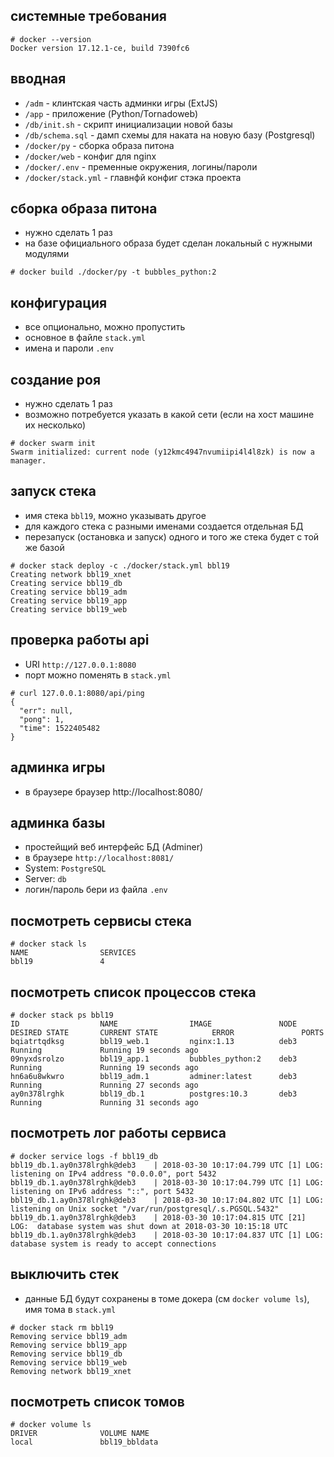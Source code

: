 ## системные требования
```
# docker --version
Docker version 17.12.1-ce, build 7390fc6
```

## вводная
* `/adm` - клинтская часть админки игры (ExtJS)
* `/app` - приложение (Python/Tornadoweb)
* `/db/init.sh` - скрипт инициализации новой базы
* `/db/schema.sql` - дамп схемы для наката на новую базу (Postgresql)
* `/docker/py` - сборка образа питона
* `/docker/web` - конфиг для nginx
* `/docker/.env` - пременные окружения, логины/пароли
* `/docker/stack.yml` - главнфй конфиг стэка проекта

## сборка образа питона
* нужно сделать 1 раз
* на базе официального образа будет сделан локальный с нужными модулями
```
# docker build ./docker/py -t bubbles_python:2
```

## конфигурация
* все опционально, можно пропустить
* основное в файле `stack.yml`
* имена и пароли `.env`

## создание роя
* нужно сделать 1 раз
* возможно потребуется указать в какой сети (если на хост машине их несколько)
```
# docker swarm init
Swarm initialized: current node (y12kmc4947nvumiipi4l4l8zk) is now a manager.
```

## запуск стека
* имя стека `bbl19`, можно указывать другое
* для каждого стека с разными именами создается отдельная БД
* перезапуск (остановка и запуск) одного и того же стека будет с той же базой
```
# docker stack deploy -c ./docker/stack.yml bbl19
Creating network bbl19_xnet
Creating service bbl19_db
Creating service bbl19_adm
Creating service bbl19_app
Creating service bbl19_web
```

## проверка работы api
* URI `http://127.0.0.1:8080`
* порт можно поменять в `stack.yml`
```
# curl 127.0.0.1:8080/api/ping
{
  "err": null,
  "pong": 1,
  "time": 1522405482
}
```

## админка игры
* в браузере браузер http://localhost:8080/

## админка базы
* простейщий веб интерфейс БД (Adminer)
* в браузере `http://localhost:8081/`
* System: `PostgreSQL`
* Server: `db`
* логин/пароль бери из файла `.env`

## посмотреть сервисы стека
```
# docker stack ls
NAME                SERVICES
bbl19               4
```

## посмотреть список процессов стека
```
# docker stack ps bbl19
ID                  NAME                IMAGE               NODE                DESIRED STATE       CURRENT STATE            ERROR               PORTS
bqiatrtqdksg        bbl19_web.1         nginx:1.13          deb3                Running             Running 19 seconds ago
09nyxdsrolzo        bbl19_app.1         bubbles_python:2    deb3                Running             Running 19 seconds ago
hn6a6u8wkwro        bbl19_adm.1         adminer:latest      deb3                Running             Running 27 seconds ago
ay0n378lrghk        bbl19_db.1          postgres:10.3       deb3                Running             Running 31 seconds ago
```

## посмотреть лог работы сервиса
```
# docker service logs -f bbl19_db
bbl19_db.1.ay0n378lrghk@deb3    | 2018-03-30 10:17:04.799 UTC [1] LOG:  listening on IPv4 address "0.0.0.0", port 5432
bbl19_db.1.ay0n378lrghk@deb3    | 2018-03-30 10:17:04.799 UTC [1] LOG:  listening on IPv6 address "::", port 5432
bbl19_db.1.ay0n378lrghk@deb3    | 2018-03-30 10:17:04.802 UTC [1] LOG:  listening on Unix socket "/var/run/postgresql/.s.PGSQL.5432"
bbl19_db.1.ay0n378lrghk@deb3    | 2018-03-30 10:17:04.815 UTC [21] LOG:  database system was shut down at 2018-03-30 10:15:18 UTC
bbl19_db.1.ay0n378lrghk@deb3    | 2018-03-30 10:17:04.837 UTC [1] LOG:  database system is ready to accept connections
```

## выключить стек
* данные БД будут сохранены в томе докера (см `docker volume ls`), имя тома в `stack.yml`
```
# docker stack rm bbl19
Removing service bbl19_adm
Removing service bbl19_app
Removing service bbl19_db
Removing service bbl19_web
Removing network bbl19_xnet
```

## посмотреть список томов
```
# docker volume ls
DRIVER              VOLUME NAME
local               bbl19_bbldata
```
